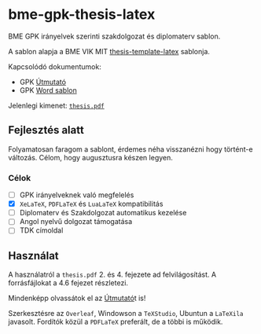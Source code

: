 # bme-gpk-thesis-latex
BME GPK irányelvek szerinti szakdolgozat és diplomaterv sablon.

A sablon alapja a BME VIK MIT [thesis-template-latex] sablonja.

Kapcsolódó dokumentumok:
- GPK [Útmutató]
- GPK [Word sablon]

Jelenlegi kimenet: [`thesis.pdf`]

## Fejlesztés alatt
Folyamatosan faragom a sablont, érdemes néha visszanézni hogy történt-e változás. Célom, hogy augusztusra készen legyen.

### Célok
- [ ] GPK irányelveknek való megfelelés
- [x] `XeLaTeX`, `PDFLaTeX` és `LuaLaTeX` kompatibilitás
- [ ] Diplomaterv és Szakdolgozat automatikus kezelése
- [ ] Angol nyelvű dolgozat támogatása
- [ ] TDK címoldal

## Használat
A használatról a `thesis.pdf` 2. és 4. fejezete ad felvilágosítást. A forrásfájlokat a 4.6 fejezet részletezi.

Mindenképp olvassátok el az [Útmutató]t is!

Szerkesztésre az `Overleaf`, Windowson a `TeXStudio`, Ubuntun a `LaTeXila` javasolt. Fordítók közül a `PDFLaTeX` preferált, de a többi is működik.


[thesis-template-latex]: https://github.com/FTSRG/thesis-template-latex
[Útmutató]: https://www.gpk.bme.hu/images/gepeszkar/doku/Szabalyzatok/2015/6-melleklet(SZD&DT&ZV&SZGY_Szabalyzat)_Utmutato.pdf
[Word sablon]: https://www.gpk.bme.hu/images/gepeszkar/doku/Szabalyzatok/2015/7-melleklet(SZD&DT&ZV&SZGY_Szabalyzat)_SZD_DT_forma_egyoldalas_HUN.docx
[`thesis.pdf`]: thesis.pdf
